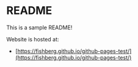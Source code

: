 # README

This is a sample README!

Website is hosted at:
* [https://fishberg.github.io/github-pages-test/](https://fishberg.github.io/github-pages-test/)
